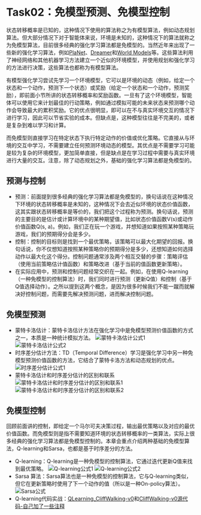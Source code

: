 # Task02：免模型预测、免模型控制
状态转移概率是已知的，这种情况下使用的算法称之为有模型算法，例如动态规划算法。但大部分情况下对于智能体来说，环境是未知的，这种情况下的算法就称之为免模型算法，目前很多经典的强化学习算法都是免模型的。当然近年来出现了一些新的强化学习算法，例如[PlaNet](https://zhuanlan.zhihu.com/p/57468070)、[Dreamer](https://zhuanlan.zhihu.com/p/137261461)和[World Models](https://zhuanlan.zhihu.com/p/21498615281)等。这些算法利用了神经网络和其他机器学习方法建立一个近似的环境模型，并使用规划和强化学习的方法进行决策，这些算法也都称为有模型算法。

有模型强化学习尝试先学习一个环境模型，它可以是环境的动态（例如，给定一个状态和一个动作，预测下一个状态）或奖励（给定一个状态和一个动作，预测奖励），即前面小节所讲的状态转移概率和奖励函数。一旦有了这个环境模型，智能体可以使用它来计划最佳的行动策略，例如通过模拟可能的未来状态来预测哪个动作会导致最大的累积奖励。它的优点很明显，即可以在不与真实环境交互的情况下进行学习，因此可以节省实验的成本。但缺点是，这种模型往往是不完美的，或者是复杂到难以学习和计算。

而免模型则直接学习在特定状态下执行特定动作的价值或优化策略。它直接从与环境的交互中学习，不需要建立任何预测环境动态的模型。其优点是不需要学习可能是较为复杂的环境模型，更加简单直接，但是缺点是在学习过程中需要与真实环境进行大量的交互。注意，除了动态规划之外，基础的强化学习算法都是免模型的。

## 预测与控制
- 预测：前面提到很多经典的强化学习算法都是免模型的，换句话说在这种情况下环境的状态转移概率是未知的，这种情况下会去近似环境的状态价值函数，这其实跟状态转移概率是等价的，我们把这个过程称为预测。换句话说，预测的主要目的是估计或计算环境中的某种期望值，比如状态价值函数V(s)或动作价值函数Q(s, a)。例如，我们正在玩一个游戏，并想知道如果按照某种策略玩游戏，我们的预期得分会是多少。
- 控制：控制的目标则是找到一个最优策略，该策略可以最大化期望的回报。换句话说，你不仅想知道按照某种策略你的预期得分是多少，还想知道如何选择动作以最大化这个得分。控制问题通常涉及两个相互交替的步骤：策略评估（使用当前策略估计值函数）和策略改进（基于当前的值函数更新策略）。
- 在实际应用中，预测和控制问题经常交织在一起。例如，在使用Q-learning（一种免模型的控制算法）时，我们同时进行预测（更新Q值）和控制（基于Q值选择动作）。之所以提到这两个概念，是因为很多时候我们不能一蹴而就解决好控制问题，而需要先解决预测问题，进而解决控制问题。

## 免模型预测
- 蒙特卡洛估计：蒙特卡洛估计方法在强化学习中是免模型预测价值函数的方式之一，本质是一种统计模拟方法。
![蒙特卡洛估计公式1](../../images/task01_4-1.png)
![蒙特卡洛估计公式2](../../images/task01_4-2.png)
- 时序差分估计方法：TD（Temporal Difference）学习是强化学习中另一种免模型预测价值函数的方法，它结合了蒙特卡洛方法和动态规划的优点。
![时序差分估计公式1](../../images/task01_4-3.png)
- 蒙特卡洛估计和时序差分估计的区别和联系
![蒙特卡洛估计和时序差分估计的区别和联系1](../../images/task01_4-4.png)
![蒙特卡洛估计和时序差分估计的区别和联系2](../../images/task01_4-5.png)

## 免模型控制
回顾前面讲的控制，即给定一个马尔可夫决策过程，输出最优策略以及对应的最优价值函数。而免模型则是指不需要知道环境的状态转移概率的一类算法，实际上很多经典的强化学习算法都是免模型控制的。本章会重点介绍两种基础的免模型算法，Q-learning和Sarsa，也都是基于时序差分的方法。
- Q-learning：Q-learning是一种免模型的控制算法，它通过迭代更新Q值来找到最优策略。
![Q-learning公式1](../../images/task01_4-6.png)
![Q-learning公式2](../../images/task01_4-7.png)
- Sarsa 算法：Sarsa算法也是一种免模型的控制算法，它与Q-learning类似，但它在更新策略时使用了下一个动作的值（所以是一种On-policy算法）。
![Sarsa公式](../../images/task01_4-8.png)
- Q-learning代码实战：[QLearning_CliffWalking-v0](./QLearning_CliffWalking-v0.ipynb)和[CliffWalking-v0源代码-自己加了一些注释](./cliffwalking.py)

